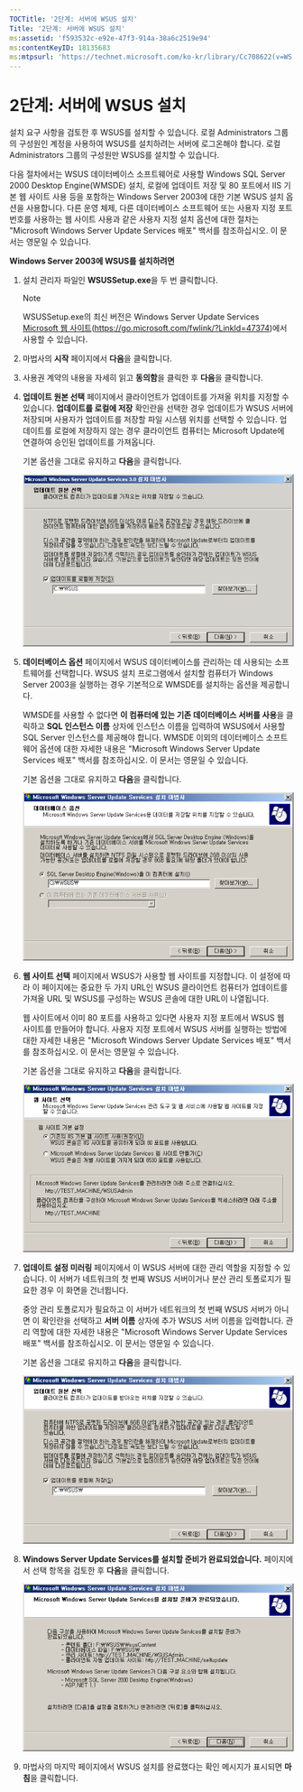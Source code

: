 ```yaml
---
TOCTitle: '2단계: 서버에 WSUS 설치'
Title: '2단계: 서버에 WSUS 설치'
ms:assetid: 'f593532c-e92e-47f3-914a-38a6c2519e94'
ms:contentKeyID: 18135683
ms:mtpsurl: 'https://technet.microsoft.com/ko-kr/library/Cc708622(v=WS.10)'
---
```


2단계: 서버에 WSUS 설치
=======================

설치 요구 사항을 검토한 후 WSUS를 설치할 수 있습니다. 로컬 Administrators 그룹의 구성원인 계정을 사용하여 WSUS를 설치하려는 서버에 로그온해야 합니다. 로컬 Administrators 그룹의 구성원만 WSUS를 설치할 수 있습니다.

다음 절차에서는 WSUS 데이터베이스 소프트웨어로 사용할 Windows SQL Server 2000 Desktop Engine(WMSDE) 설치, 로컬에 업데이트 저장 및 80 포트에서 IIS 기본 웹 사이트 사용 등을 포함하는 Windows Server 2003에 대한 기본 WSUS 설치 옵션을 사용합니다. 다른 운영 체제, 다른 데이터베이스 소프트웨어 또는 사용자 지정 포트 번호를 사용하는 웹 사이트 사용과 같은 사용자 지정 설치 옵션에 대한 절차는 "Microsoft Windows Server Update Services 배포" 백서를 참조하십시오. 이 문서는 영문일 수 있습니다.

**Windows Server 2003에 WSUS를 설치하려면**
1.  설치 관리자 파일인 **WSUSSetup.exe**을 두 번 클릭합니다.

    > [!Note]  
    > WSUSSetup.exe의 최신 버전은 Windows Server Update Services [Microsoft 웹 사이트](https://go.microsoft.com/fwlink/?linkid=47374)(https://go.microsoft.com/fwlink/?LinkId=47374)에서 사용할 수 있습니다. 

2.  마법사의 **시작** 페이지에서 **다음**을 클릭합니다.

3.  사용권 계약의 내용을 자세히 읽고 **동의함**을 클릭한 후 **다음**을 클릭합니다.

4.  **업데이트 원본 선택** 페이지에서 클라이언트가 업데이트를 가져올 위치를 지정할 수 있습니다. **업데이트를 로컬에 저장** 확인란을 선택한 경우 업데이트가 WSUS 서버에 저장되며 사용자가 업데이트를 저장할 파일 시스템 위치를 선택할 수 있습니다. 업데이트를 로컬에 저장하지 않는 경우 클라이언트 컴퓨터는 Microsoft Update에 연결하여 승인된 업데이트를 가져옵니다.

    기본 옵션을 그대로 유지하고 **다음**을 클릭합니다.

    ![](images/Cc708622.fa6ac6a6-6814-4b7e-96e8-e08af5e534b8(WS.10).gif)

5.  **데이터베이스 옵션** 페이지에서 WSUS 데이터베이스를 관리하는 데 사용되는 소프트웨어를 선택합니다. WSUS 설치 프로그램에서 설치할 컴퓨터가 Windows Server 2003을 실행하는 경우 기본적으로 WMSDE를 설치하는 옵션을 제공합니다.

    WMSDE를 사용할 수 없다면 **이 컴퓨터에 있는 기존 데이터베이스 서버를 사용**을 클릭하고 **SQL 인스턴스 이름** 상자에 인스턴스 이름을 입력하여 WSUS에서 사용할 SQL Server 인스턴스를 제공해야 합니다. WMSDE 이외의 데이터베이스 소프트웨어 옵션에 대한 자세한 내용은 "Microsoft Windows Server Update Services 배포" 백서를 참조하십시오. 이 문서는 영문일 수 있습니다.

    기본 옵션을 그대로 유지하고 **다음**을 클릭합니다.

    ![](images/Cc708622.bc0b73ad-b338-437c-a3c7-0299e819840d(WS.10).gif)

6.  **웹 사이트 선택** 페이지에서 WSUS가 사용할 웹 사이트를 지정합니다. 이 설정에 따라 이 페이지에는 중요한 두 가지 URL인 WSUS 클라이언트 컴퓨터가 업데이트를 가져올 URL 및 WSUS를 구성하는 WSUS 콘솔에 대한 URL이 나열됩니다.

    웹 사이트에서 이미 80 포트를 사용하고 있다면 사용자 지정 포트에서 WSUS 웹 사이트를 만들어야 합니다. 사용자 지정 포트에서 WSUS 서버를 실행하는 방법에 대한 자세한 내용은 "Microsoft Windows Server Update Services 배포" 백서를 참조하십시오. 이 문서는 영문일 수 있습니다.

    기본 옵션을 그대로 유지하고 **다음**을 클릭합니다.

    ![](images/Cc708622.64ed7643-a050-4f54-bf9f-04cf7931adc0(WS.10).gif)

7.  **업데이트 설정 미러링** 페이지에서 이 WSUS 서버에 대한 관리 역할을 지정할 수 있습니다. 이 서버가 네트워크의 첫 번째 WSUS 서버이거나 분산 관리 토폴로지가 필요한 경우 이 화면을 건너뜁니다.

    중앙 관리 토폴로지가 필요하고 이 서버가 네트워크의 첫 번째 WSUS 서버가 아니면 이 확인란을 선택하고 **서버 이름** 상자에 추가 WSUS 서버 이름을 입력합니다. 관리 역할에 대한 자세한 내용은 "Microsoft Windows Server Update Services 배포" 백서를 참조하십시오. 이 문서는 영문일 수 있습니다.

    기본 옵션을 그대로 유지하고 **다음**을 클릭합니다.

    ![](images/Cc708622.f26e09d5-983c-418d-8511-8960850403ef(WS.10).gif)

8.  **Windows Server Update Services를 설치할 준비가 완료되었습니다.** 페이지에서 선택 항목을 검토한 후 **다음**을 클릭합니다.

    ![](images/Cc708622.20de7d09-3d30-4867-9253-6f353dd1923d(WS.10).gif)

9.  마법사의 마지막 페이지에서 WSUS 설치를 완료했다는 확인 메시지가 표시되면 **마침**을 클릭합니다.
